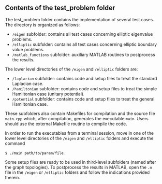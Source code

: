 ## Contents of the test_problem folder
The test_problem folder contains the implementation of several test cases.
The directory is organized as follows:
 - `/eigen` subfolder: contains all test cases concerning elliptic eigenvalue problems.
 - `/elliptic` subfolder: contains all test cases concerning elliptic boundary value problems.
 - `/matlab_functions` subfolder: auxiliary MATLAB routines to postprocess the results.
 
The lower level directories of the `/eigen` and `/elliptic` folders are:
 - `/laplacian` subfolder: contains code and setup files to treat the standard Laplacian case.
 - `/hamiltonian` subfolder: contains code and setup files to treat the simple Hamiltonian case (unitary potential).
 - `/potential` subfolder: contains code and setup files to treat the general Hamiltonian case.
 
These subfolders also contain Makefiles for compilation and the source file `main.cpp` which, after compilation, generates the executable `main`. Users should use the external Makefile routine to compile the code.

In order to run the executables from a terminal session, move in one of the lower level directories of the `/eigen` and `/elliptic` folders and execute the command

`$ ./main path/to/param/file`.

Some setup files are ready to be used in third-level subfolders (named after the graph topologies). To postprocess the results in MATLAB, open the `.m` file in the `/eigen` or `/elliptic` folders and follow the indications provided therein.
